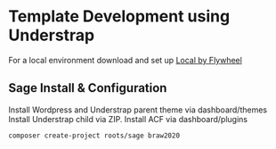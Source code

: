 # Template Development using Understrap

For a local environment download and set up [Local by Flywheel](https://local.getflywheel.com/)

## Sage Install & Configuration

Install Wordpress and Understrap parent theme via dashboard/themes
Install Understrap child via ZIP.
Install ACF via dashboard/plugins

```
composer create-project roots/sage braw2020
```

